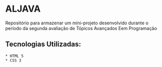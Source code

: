 # ALJAVA

Repositório para armazenar um mini-projeto desenvolvido durante o período da segunda avaliação de Tópicos Avançados Eem Programação

## Tecnologias Utilizadas:
    * HTML 5
    * CSS 3
